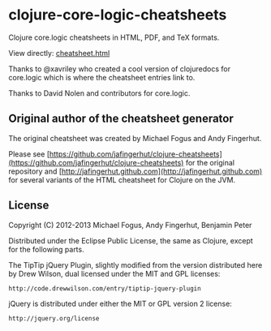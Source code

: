 # clojure-core-logic-cheatsheets

Clojure core.logic cheatsheets in HTML, PDF, and TeX formats.

View directly: [cheatsheet.html](https://rawgithub.com/dedeibel/clojure-core-logic-cheatsheets/master/out/cheatsheet-use-title-attribute-no-cdocs-summary.html)

Thanks to @xavriley who created a cool version of clojuredocs for
core.logic which is where the cheatsheet entries link to.

Thanks to David Nolen and contributors for core.logic.

## Original author of the cheatsheet generator

The original cheatsheet was created by Michael Fogus and Andy Fingerhut.

Please see [https://github.com/jafingerhut/clojure-cheatsheets](https://github.com/jafingerhut/clojure-cheatsheets)
for the original repository and [http://jafingerhut.github.com](http://jafingerhut.github.com) for
several variants of the HTML cheatsheet for Clojure on the JVM.

## License

Copyright (C) 2012-2013 Michael Fogus, Andy Fingerhut, Benjamin Peter

Distributed under the Eclipse Public License, the same as Clojure,
except for the following parts.

The TipTip jQuery Plugin, slightly modified from the version
distributed here by Drew Wilson, dual licensed under the MIT and GPL
licenses:

    http://code.drewwilson.com/entry/tiptip-jquery-plugin

jQuery is distributed under either the MIT or GPL version 2 license:

    http://jquery.org/license
